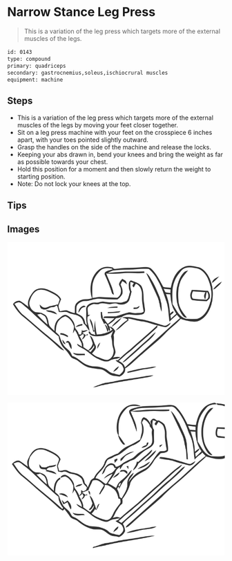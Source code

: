 # Narrow Stance Leg Press

> This is a variation of the leg press which targets more of the external muscles of the legs.

``` 
id: 0143 
type: compound 
primary: quadriceps 
secondary: gastrocnemius,soleus,ischiocrural muscles 
equipment: machine 
``` 


## Steps


 - This is a variation of the leg press which targets more of the external muscles of the legs by moving your feet closer together.
 - Sit on a leg press machine with your feet on the crosspiece 6 inches apart, with your toes pointed slightly outward.
 - Grasp the handles on the side of the machine and release the locks.
 - Keeping your abs drawn in, bend your knees and bring the weight as far as possible towards your chest.
 - Hold this position for a moment and then slowly return the weight to starting position.
 - Note: Do not lock your knees at the top.

## Tips



## Images

![](./../svg/0143-relaxation.svg "")

![](./../svg/0143-tension.svg "")

